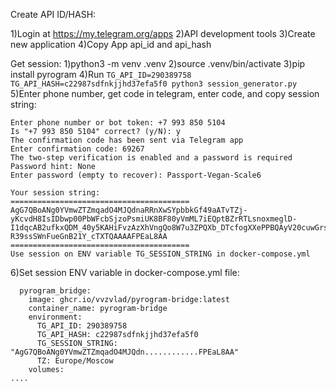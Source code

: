 



Create API ID/HASH:

1)Login at https://my.telegram.org/apps
2)API development tools
3)Create new application
4)Copy App api_id and api_hash 

Get session:
1)python3 -m venv .venv
2)source .venv/bin/activate
3)pip install pyrogram
4)Run ```TG_API_ID=290389758 TG_API_HASH=c22987sdfnkjjhd37efa5f0 python3 session_generator.py```
5)Enter phone number, get code in telegram, enter code, and copy session string:
```
Enter phone number or bot token: +7 993 850 5104
Is "+7 993 850 5104" correct? (y/N): y
The confirmation code has been sent via Telegram app
Enter confirmation code: 69267
The two-step verification is enabled and a password is required
Password hint: None
Enter password (empty to recover): Passport-Vegan-Scale6

Your session string:
========================================
AgG7QBoANg0YVmwZTZmqadO4MJQdnaRRnXwSYpbbkGf49aATvTZj-yKcvdH8IsIDbwp00PbWFcbSjzoPsmiUK8BF80yVmML7iEQptBZrRTLsnoxmeglD-I1dqcAB2ufkxQDM_40y5KAHiFvzAzXhVngQo8W7u3ZPQXb_DTcfogXXePPBQAyV20cuwGrsArv-R39ssSWnFueGnB21Y_cTXTQAAAAFPEaL8AA
========================================
Use session on ENV variable TG_SESSION_STRING in docker-compose.yml
```
6)Set session ENV variable in docker-compose.yml file:
```
  pyrogram_bridge:
    image: ghcr.io/vvzvlad/pyrogram-bridge:latest
    container_name: pyrogram-bridge
    environment:
      TG_API_ID: 290389758
      TG_API_HASH: c22987sdfnkjjhd37efa5f0
      TG_SESSION_STRING: "AgG7QBoANg0YVmwZTZmqadO4MJQdn............FPEaL8AA"
      TZ: Europe/Moscow
    volumes:
....
```
